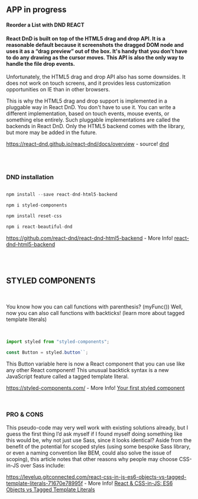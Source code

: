 ## APP in progress

#### Reorder a List with DND REACT

<h4>React DnD is built on top of the HTML5 drag and drop API. It is a reasonable default because it screenshots the dragged DOM node and uses it as a “drag preview” out of the box. It's handy that you don't have to do any drawing as the cursor moves. This API is also the only way to handle the file drop events.</h4>

<p>

Unfortunately, the HTML5 drag and drop API also has some downsides. It does not work on touch screens, and it provides less customization opportunities on IE than in other browsers.

This is why the HTML5 drag and drop support is implemented in a pluggable way in React DnD. You don't have to use it. You can write a different implementation, based on touch events, mouse events, or something else entirely. Such pluggable implementations are called the backends in React DnD. Only the HTML5 backend comes with the library, but more may be added in the future.

</p>

https://react-dnd.github.io/react-dnd/docs/overview - source!
[dnd](https://react-dnd.github.io/react-dnd/docs/overview)

<br>
<br>

### DND installation

```javascript

npm install --save react-dnd-html5-backend

npm i styled-components

npm install reset-css

npm i react-beautiful-dnd
```

https://github.com/react-dnd/react-dnd-html5-backend - More Info!
[react-dnd-html5-backend](https://github.com/react-dnd/react-dnd-html5-backend)

<br>
<br>

## STYLED COMPONENTS

<br>

<p>You know how you can call functions with parenthesis? (myFunc()) Well, now you can also call functions with backticks! (learn more about tagged template literals)</p>

<br>

```javascript
import styled from "styled-components";

const Button = styled.button``;
```

<p>This Button variable here is now a React component that you can use like any other React component! This unusual backtick syntax is a new JavaScript feature called a tagged template literal.</p>

https://styled-components.com/ - More Info!
[Your first styled component](https://styled-components.com/)

<br>

### PRO & CONS

<p> This pseudo-code may very well work with existing solutions already, but I guess the first thing I’d ask myself if I found myself doing something like this would be, why not just use Sass, since it looks identical? Aside from the benefit of the potential for scoped styles (using some bespoke Sass library, or even a naming convention like BEM, could also solve the issue of scoping), this article notes that other reasons why people may choose CSS-in-JS over Sass include:

</p>

https://levelup.gitconnected.com/react-css-in-js-es6-objects-vs-tagged-template-literals-71670e78995f - More Info!
[React & CSS-in-JS: ES6 Objects vs Tagged Template Literals](https://levelup.gitconnected.com/react-css-in-js-es6-objects-vs-tagged-template-literals-71670e78995f)
